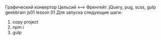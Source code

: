 Графический конвертор Цельсий <--> Френгейт.
jQuery, pug, scss, gulp
geekbrain js01 lesson 01
Для запуска следующие шаги:
1. copy project
2. npm i
3. gulp
